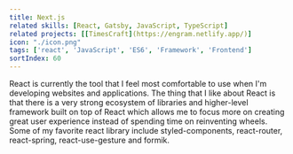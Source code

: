 ```yaml
---
title: Next.js
related skills: [React, Gatsby, JavaScript, TypeScript]
related projects: [[TimesCraft](https://engram.netlify.app/)]
icon: "./icon.png"
tags: ['react', 'JavaScript', 'ES6', 'Framework', 'Frontend']
sortIndex: 60
---
```


React is currently the tool that I feel most comfortable to use when I'm developing websites and applications. The thing that I like about React is that there is a very strong ecosystem of libraries and higher-level framework built on top of React which allows me to focus more on creating great user experience instead of spending time on reinventing wheels. Some of my favorite react library include styled-components, react-router, react-spring, react-use-gesture and formik.
